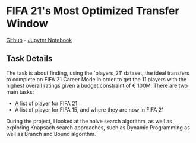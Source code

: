 # FIFA 21's Most Optimized Transfer Window

[Github](https://github.com/tiendatscorpy/optimized-transfer-window) - [Jupyter Notebook](https://github.com/tiendatscorpy/optimized-transfer-window/blob/main/fifa-21.ipynb)

## Task Details
The task is about finding, using the 'players_21' dataset, the ideal transfers to complete on FIFA 21 Career Mode in order to get the 11 players with the highest overall ratings given a budget constraint of € 100M. There are two main tasks:
- A list of player for FIFA 21
- A list of player for FIFA 15, and where they are now in FIFA 21

During the project, I looked at the naive search algorithm, as well as exploring Knapsach search approaches, such as Dynamic Programming as well as Branch and Bound algorithm. 